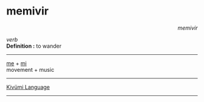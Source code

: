 
# memivir

<div align="right"><i>memivir</i></div>

*verb*  
**Definition :** to wander  

---

[me](me.md) + [mi](mi.md)  
movement + music  

---

[Kivümi Language](../README.md)

---
